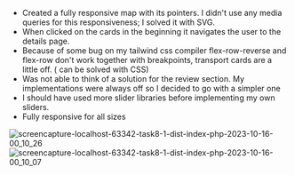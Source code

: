 - Created a fully responsive map with its pointers. I didn't use any media queries for this responsiveness; I solved it with SVG.
- When clicked on the cards in the beginning it navigates the user to the details page.
- Because of some bug on my tailwind css compiler flex-row-reverse and flex-row don't work together with breakpoints, transport cards are a little off. ( can be solved with CSS)
- Was not able to think of a solution for the review section. My  implementations were always off so I decided to go with a simpler one
- I should have used more slider libraries before implementing my own sliders.
- Fully responsive for all sizes 



![screencapture-localhost-63342-task8-1-dist-index-php-2023-10-16-00_10_26](https://github.com/yumitdemir/MEGAPARTS-v2/assets/108368506/351797bd-aed1-4790-9cc7-ca2809d02bfb)
![screencapture-localhost-63342-task8-1-dist-index-php-2023-10-16-00_10_07](https://github.com/yumitdemir/MEGAPARTS-v2/assets/108368506/7d8bfac4-3a31-4e2c-8f7e-afba251315b8)
